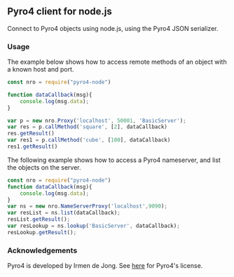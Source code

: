 ## Pyro4 client for node.js

Connect to Pyro4 objects using node.js, using the Pyro4 JSON serializer.

### Usage

The example below shows how to access remote methods of an object with a known
host and port.

```javascript
const nro = require("pyro4-node")

function dataCallback(msg){
    console.log(msg.data);
}

var p = new nro.Proxy('localhost', 50001, 'BasicServer');
var res = p.callMethod('square', [2], dataCallback)
res.getResult()
var res1 = p.callMethod('cube', [100], dataCallback)
res1.getResult()
```

The following example shows how to access a Pyro4 nameserver, and list the
objects on the server.

```javascript
const nro = require("pyro4-node")
function dataCallback(msg){
    console.log(msg.data);
}
var ns = new nro.NameServerProxy('localhost',9090);
var resList = ns.list(dataCallback);
resList.getResult();
var resLookup = ns.lookup('BasicServer', dataCallback);
resLookup.getResult();
```

### Acknowledgements

Pyro4 is developed by Irmen de Jong. See [here](https://github.com/irmen/Pyro4/blob/master/LICENSE) for Pyro4's license. 
